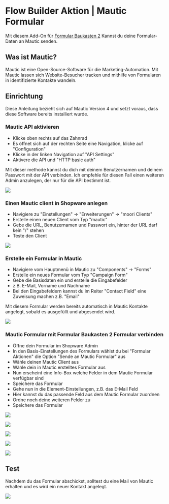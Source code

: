 # Flow Builder Aktion | Mautic Formular

Mit diesem Add-On für [Formular Baukasten 2](../MoorlForms/index.md) Kannst du deine Formular-Daten an Mautic senden.

## Was ist Mautic?

Mautic ist eine Open-Source-Software für die Marketing-Automation. Mit Mautic lassen sich Website-Besucher tracken und mithilfe von Formularen in identifizierte Kontakte wandeln.

## Einrichtung

Diese Anleitung bezieht sich auf Mautic Version 4 und setzt voraus, dass diese Software bereits installiert wurde.

### Mautic API aktivieren

- Klicke oben rechts auf das Zahnrad
- Es öffnet sich auf der rechten Seite eine Navigation, klicke auf "Configuration"
- Klicke in der linken Navigation auf "API Settings"
- Aktivere die API und "HTTP basic auth"

Mit dieser methode kannst du dich mit deinem Benutzernamen und deinem Passwort mit der API verbinden. Ich empfehle für diesen Fall einen weiteren Admin anzulegen, der nur für die API bestimmt ist.

![](images/mautic-001.jpg)

### Einen Mautic client in Shopware anlegen

- Navigiere zu "Einstellungen" -> "Erweiterungen" -> "moori Clients"
- Erstelle einen neuen Client vom Typ "mautic"
- Gebe die URL, Benutzernamen und Passwort ein, hinter der URL darf kein "/" stehen
- Teste den Client

![](images/mautic-002.jpg)

### Erstelle ein Formular in Mautic

- Navigiere vom Hauptmenü in Mautic zu "Components" -> "Forms"
- Erstelle ein neues Formular vom Typ "Campaign Form"
- Gebe die Basisdaten ein und erstelle die Eingabefelder
- z.B. E-Mail, Vorname und Nachname
- Bei den Eingabefeldern kannst du im Reiter "Contact Field" eine Zuweisung machen z.B. "Email"

Mit diesem Formular werden bereits automatisch in Mautic Kontakte angelegt, sobald es ausgefüllt und abgesendet wird.

![](images/mautic-003.jpg)

### Mautic Formular mit Formular Baukasten 2 Formular verbinden

- Öffne dein Formular im Shopware Admin
- In den Basis-Einstellungen des Formulars wählst du bei "Formular Aktionen" die Option "Sende an Mautic Formular" aus
- Wähle deinen Mautic Client aus
- Wähle dein in Mautic erstelltes Formular aus
- Nun erscheint eine Info-Box welche Felder in dem Mautic Formular verfügbar sind
- Speichere das Formular
- Gehe nun in die Element-Einstellungen, z.B. das E-Mail Feld
- Hier kannst du das passende Feld aus dem Mautic Formular zuordnen
- Ordne noch deine weiteren Felder zu
- Speichere das Formular

![](images/mautic-004.jpg)

![](images/mautic-005.jpg)

![](images/mautic-004.jpg)

![](images/mautic-005.jpg)

![](images/mautic-006.jpg)

## Test

Nachdem du das Formular abschickst, solltest du eine Mail von Mautic erhalten und es wird ein neuer Kontakt angelegt.

![](images/mautic-007.jpg)
